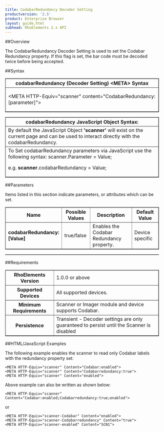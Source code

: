 ```yaml
---
title: CodabarRedundancy Decoder Setting
productversion: '2.5'
product: Enterprise Browser
layout: guide.html
subhead: RhoElements 2.x API
---
```


##Overview

The CodabarRedundancy Decoder Setting is used to set the Codabar Redundancy property. If this flag is set, the bar code must be decoded twice before being accepted.

##Syntax

<table class="facelift" style="width:100%" border="1" padding="5px"> <tr><th class="tableHeading">codabarRedundancy (Decoder Setting) &lt;META&gt; Syntax
</th></tr><tr><td class="clsSyntaxCells clsOddRow"><p>&lt;META HTTP-Equiv="scanner" content="CodabarRedundancy:[parameter]"&gt;</p></td></tr></table>
<table class="facelift" style="width:100%" border="1" padding="5px"> <tr><th class="tableHeading">codabarRedundancy JavaScript Object Syntax:</th></tr><tr><td class="clsSyntaxCells clsOddRow">
By default the JavaScript Object <b>'scanner'</b> will exist on the current page and can be used to interact directly with the codabarRedundancy.
</td></tr><tr><td class="clsSyntaxCells clsEvenRow">
To Set codabarRedundancy parameters via JavaScript use the following syntax: scanner.Parameter = Value;
<P />e.g. <b>scanner</b>.codabarRedundancy = Value;
</td></tr></table>

##Parameters


Items listed in this section indicate parameters, or attributes which can be set.
<table class="facelift" style="width:100%" border="1" padding="5px"> <col width="20%" /><col width="20%" /><col width="38%" /><col width="22%" /><tr><th class="tableHeading">Name</th><th class="tableHeading">Possible Values</th><th class="tableHeading">Description</th><th class="tableHeading">Default Value</th></tr><tr><td class="clsSyntaxCells clsOddRow"><b>codabarRedundancy:[Value]
</b></td><td class="clsSyntaxCells clsOddRow">true/false</td><td class="clsSyntaxCells clsOddRow">Enables the Codabar Redundancy property.</td><td class="clsSyntaxCells clsOddRow">Device specific</td></tr></table>
<table class="facelift" style="width:100%" border="1" padding="5px"> <col width="78%" /><col width="8%" /><col width="1%" /><col width="5%" /><col width="1%" /><col width="5%" /><col width="2%" /></table>





##Requirements

<table class="facelift" style="width:100%" border="1" padding="5px"> <tr><th class="tableHeading">RhoElements Version</th><td class="clsSyntaxCell clsEvenRow">1.0.0 or above
</td></tr><tr><th class="tableHeading">Supported Devices</th><td class="clsSyntaxCell clsOddRow">All supported devices.</td></tr><tr><th class="tableHeading">Minimum Requirements</th><td class="clsSyntaxCell clsOddRow">Scanner or Imager module and device supports Codabar.</td></tr><tr><th class="tableHeading">Persistence</th><td class="clsSyntaxCell clsEvenRow">Transient - Decoder settings are only guaranteed to persist until the Scanner is disabled</td></tr></table>


##HTML/JavaScript Examples

The following example enables the scanner to read only Codabar labels with the redundancy property set:

	<META HTTP-Equiv="scanner" Content="Codabar:enabled">
	<META HTTP-Equiv="scanner" Content="Codabarredundancy:true">
	<META HTTP-Equiv="scanner" Content="enabled">
	
Above example can also be written as shown below:

	<META HTTP-Equiv="scanner" Content="Codabar:enabled;Codabarredundancy:true;enabled">
	
or

	<META HTTP-Equiv="scanner-Codabar" Content="enabled">
	<META HTTP-Equiv="scanner-Codabarredundancy" Content="true">
	<META HTTP-Equiv="scanner-enabled" Content="SCN1">
	





